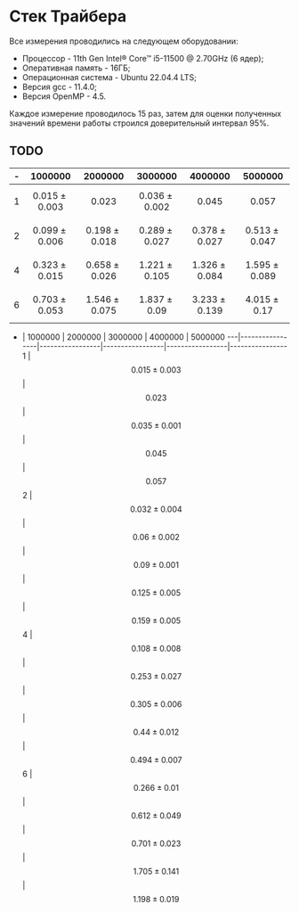 # Стек Трайбера

Все измерения проводились на следующем оборудовании:

* Процессор - 11th Gen Intel® Core™ i5-11500 @ 2.70GHz (6 ядер);
* Оперативная память - 16ГБ;
* Операционная система - Ubuntu 22.04.4 LTS;
* Версия gcc - 11.4.0;
* Версия OpenMP - 4.5.

Каждое измерение проводилось 15 раз, затем для оценки полученных значений времени работы
строился доверительный интервал 95%.

## TODO

-| 1000000           | 2000000 | 3000000 | 4000000          | 5000000
---|-------------------|-----------------|-----------------|------------------|----------------
 1 | $$0.015 \pm 0.003$$ | $$0.023$$ | $$0.036 \pm 0.002$$ | $$0.045$$        | $$0.057$$
 2 | $$0.099 \pm 0.006$$  | $$0.198 \pm 0.018$$ | $$0.289 \pm 0.027$$ | $$0.378 \pm 0.027$$ | $$0.513 \pm 0.047$$
 4 | $$0.323 \pm 0.015$$  | $$0.658 \pm 0.026$$ | $$1.221 \pm 0.105$$ | $$1.326 \pm 0.084$$ | $$1.595 \pm 0.089$$
 6 | $$0.703 \pm 0.053$$   | $$1.546 \pm 0.075$$ | $$1.837 \pm 0.09$$ | $$3.233 \pm 0.139$$ | $$4.015 \pm 0.17$$

 - |         1000000 |         2000000 |         3000000 |         4000000 |         5000000
---|-----------------|-----------------|-----------------|-----------------|----------------
 1 | $$0.015 \pm 0.003$$ |          $$ 0.023$$ | $$0.035 \pm 0.001$$ |           $$0.045$$ |           $$0.057$$
 2 | $$0.032 \pm 0.004$$ |  $$0.06 \pm 0.002$$ |  $$0.09 \pm 0.001$$ | $$0.125 \pm 0.005$$ | $$0.159 \pm 0.005$$
 4 | $$0.108 \pm 0.008$$ | $$0.253 \pm 0.027$$ | $$0.305 \pm 0.006$$ |  $$0.44 \pm 0.012$$ | $$0.494 \pm 0.007$$
 6 |  $$0.266 \pm 0.01$$ | $$0.612 \pm 0.049$$ | $$0.701 \pm 0.023$$ | $$1.705 \pm 0.141$$ | $$1.198 \pm 0.019$$
